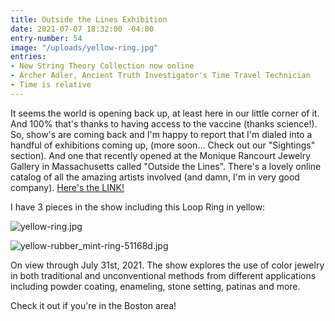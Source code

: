 ```yaml
---
title: Outside the Lines Exhibition
date: 2021-07-07 18:32:00 -04:00
entry-number: 54
image: "/uploads/yellow-ring.jpg"
entries:
- New String Theory Collection now online
- Archer Adler, Ancient Truth Investigator's Time Travel Technician
- Time is relative
---
```


It seems the world is opening back up, at least here in our little corner of it. And 100% that's thanks to having access to the vaccine (thanks science!). So, show's are coming back and I'm happy to report that I'm dialed into a handful of exhibitions coming up, (more soon... Check out our "Sightings" section). And one that recently opened at the Monique Rancourt Jewelry Gallery in Massachusetts called "Outside the Lines". There's a lovely online catalog of all the amazing artists involved (and damn, I'm in very good company). [Here's the LINK! ](https://www.moniquerancourt.com/outside-the-lines)

I have 3 pieces in the show including this Loop Ring in yellow:

![yellow-ring.jpg](/uploads/yellow-ring.jpg)

![yellow-rubber_mint-ring-51168d.jpg](/uploads/yellow-rubber_mint-ring-51168d.jpg)

On view through July 31st, 2021. The show explores the use of color jewelry in both traditional and unconventional methods from different applications including powder coating, enameling, stone setting, patinas and more.

Check it out if you're in the Boston area!